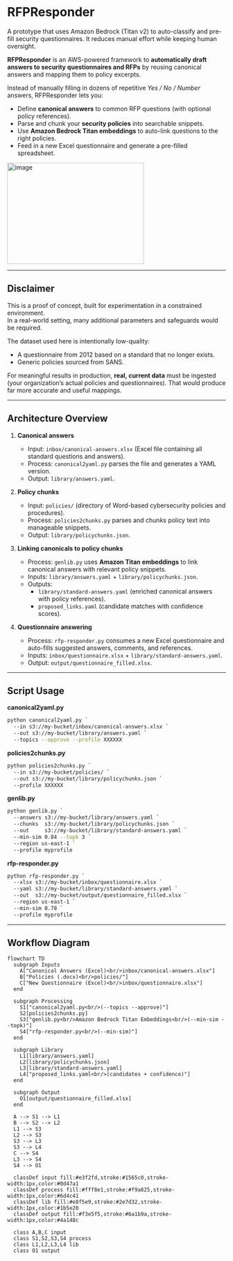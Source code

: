 # RFPResponder

A prototype that uses Amazon Bedrock (Titan v2) to auto-classify and pre-fill security questionnaires. It reduces manual effort while keeping human oversight.

**RFPResponder** is an AWS-powered framework to **automatically draft answers to security questionnaires and RFPs** by reusing canonical answers and mapping them to policy excerpts.

Instead of manually filling in dozens of repetitive *Yes / No / Number* answers, RFPResponder lets you:
- Define **canonical answers** to common RFP questions (with optional policy references).
- Parse and chunk your **security policies** into searchable snippets.
- Use **Amazon Bedrock Titan embeddings** to auto-link questions to the right policies.
- Feed in a new Excel questionnaire and generate a pre-filled spreadsheet.

<img width="315" height="233" alt="image" src="https://github.com/user-attachments/assets/50816571-5226-4a8f-9348-04edd9558e34" />


---

## Disclaimer

This is a proof of concept, built for experimentation in a constrained environment.  
In a real-world setting, many additional parameters and safeguards would be required.

The dataset used here is intentionally low-quality:  
- A questionnaire from 2012 based on a standard that no longer exists.  
- Generic policies sourced from SANS.  

For meaningful results in production, **real, current data** must be ingested (your organization’s actual policies and questionnaires). That would produce far more accurate and useful mappings.

---

## Architecture Overview

1. **Canonical answers**  
   - Input: `inbox/canonical-answers.xlsx` (Excel file containing all standard questions and answers).  
   - Process: `canonical2yaml.py` parses the file and generates a YAML version.  
   - Output: `library/answers.yaml`.

2. **Policy chunks**  
   - Input: `policies/` (directory of Word-based cybersecurity policies and procedures).  
   - Process: `policies2chunks.py` parses and chunks policy text into manageable snippets.  
   - Output: `library/policychunks.json`.

3. **Linking canonicals to policy chunks**  
   - Process: `genlib.py` uses **Amazon Titan embeddings** to link canonical answers with relevant policy snippets.  
   - Inputs: `library/answers.yaml` + `library/policychunks.json`.  
   - Outputs:  
     - `library/standard-answers.yaml` (enriched canonical answers with policy references).  
     - `proposed_links.yaml` (candidate matches with confidence scores).

4. **Questionnaire answering**  
   - Process: `rfp-responder.py` consumes a new Excel questionnaire and auto-fills suggested answers, comments, and references.  
   - Inputs: `inbox/questionnaire.xlsx` + `library/standard-answers.yaml`.  
   - Output: `output/questionnaire_filled.xlsx`.

---

## Script Usage

**canonical2yaml.py**
```bash
python canonical2yaml.py `
  --in s3://my-bucket/inbox/canonical-answers.xlsx `
  --out s3://my-bucket/library/answers.yaml `
  --topics --approve --profile XXXXXX
```

**policies2chunks.py**
```bash
python policies2chunks.py `
  --in s3://my-bucket/policies/ `
  --out s3://my-bucket/library/policychunks.json `
  --profile XXXXXX
```

**genlib.py**
```bash
python genlib.py `
  --answers s3://my-bucket/library/answers.yaml `
  --chunks  s3://my-bucket/library/policychunks.json `
  --out     s3://my-bucket/library/standard-answers.yaml `
  --min-sim 0.84 --topk 3 `
  --region us-east-1 `
  --profile myprofile
```

**rfp-responder.py**
```bash
python rfp-responder.py `
  --xlsx s3://my-bucket/inbox/questionnaire.xlsx `
  --yaml s3://my-bucket/library/standard-answers.yaml `
  --out  s3://my-bucket/output/questionnaire_filled.xlsx `
  --region us-east-1 `
  --min-sim 0.78 `
  --profile myprofile 
```

---

## Workflow Diagram

```mermaid
flowchart TD
  subgraph Inputs
    A["Canonical Answers (Excel)<br/>inbox/canonical-answers.xlsx"]
    B["Policies (.docx)<br/>policies/"]
    C["New Questionnaire (Excel)<br/>inbox/questionnaire.xlsx"]
  end

  subgraph Processing
    S1["canonical2yaml.py<br/>(--topics --approve)"]
    S2[policies2chunks.py]
    S3["genlib.py<br/>Amazon Bedrock Titan Embeddings<br/>(--min-sim --topk)"]
    S4["rfp-responder.py<br/>(--min-sim)"]
  end

  subgraph Library
    L1[library/answers.yaml]
    L2[library/policychunks.json]
    L3[library/standard-answers.yaml]
    L4["proposed_links.yaml<br/>(candidates + confidence)"]
  end

  subgraph Output
    O1[output/questionnaire_filled.xlsx]
  end

  A --> S1 --> L1
  B --> S2 --> L2
  L1 --> S3
  L2 --> S3
  S3 --> L3
  S3 --> L4
  C --> S4
  L3 --> S4
  S4 --> O1

  classDef input fill:#e3f2fd,stroke:#1565c0,stroke-width:1px,color:#0d47a1
  classDef process fill:#fff8e1,stroke:#f9a825,stroke-width:1px,color:#6d4c41
  classDef lib fill:#e8f5e9,stroke:#2e7d32,stroke-width:1px,color:#1b5e20
  classDef output fill:#f3e5f5,stroke:#6a1b9a,stroke-width:1px,color:#4a148c

  class A,B,C input
  class S1,S2,S3,S4 process
  class L1,L2,L3,L4 lib
  class O1 output
```
